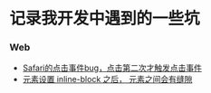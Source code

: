 # 记录我开发中遇到的一些坑

### Web

- [Safari的点击事件bug，点击第二次才触发点击事件](https://github.com/axetroy/stackoverflow/issues/1)
- [元素设置 inline-block 之后， 元素之间会有缝隙](https://github.com/axetroy/stackoverflow/issues/2)
